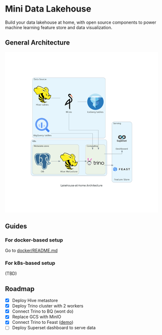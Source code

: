 # Mini Data Lakehouse

Build your data lakehouse at home, with open source components to power machine learning feature store and data visualization.

## General Architecture

![Architecture Diagram](imgs/diagram.png)


## Guides

### For docker-based setup

Go to [docker/README.md](docker/README.md)

### For k8s-based setup
(TBD)

## Roadmap

- [x] Deploy Hive metastore
- [x] Deploy Trino cluster with 2 workers
- [x] Connect Trino to BQ (wont do)
- [x] Replace GCS with MinIO
- [x] Connect Trino to Feast ([demo](./feature_store/demo.ipynb))
- [ ] Deploy Superset dashboard to serve data
